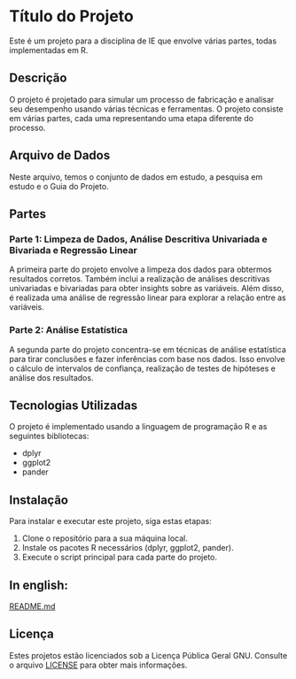 # Título do Projeto

Este é um projeto para a disciplina de IE que envolve várias partes, todas implementadas em R.

## Descrição

O projeto é projetado para simular um processo de fabricação e analisar seu desempenho usando várias técnicas e ferramentas. O projeto consiste em várias partes, cada uma representando uma etapa diferente do processo.

## Arquivo de Dados

Neste arquivo, temos o conjunto de dados em estudo, a pesquisa em estudo e o Guia do Projeto.

## Partes

### Parte 1: Limpeza de Dados, Análise Descritiva Univariada e Bivariada e Regressão Linear

A primeira parte do projeto envolve a limpeza dos dados para obtermos resultados corretos. Também inclui a realização de análises descritivas univariadas e bivariadas para obter insights sobre as variáveis. Além disso, é realizada uma análise de regressão linear para explorar a relação entre as variáveis.

### Parte 2: Análise Estatística

A segunda parte do projeto concentra-se em técnicas de análise estatística para tirar conclusões e fazer inferências com base nos dados. Isso envolve o cálculo de intervalos de confiança, realização de testes de hipóteses e análise dos resultados.

## Tecnologias Utilizadas

O projeto é implementado usando a linguagem de programação R e as seguintes bibliotecas:

- dplyr
- ggplot2
- pander

## Instalação

Para instalar e executar este projeto, siga estas etapas:

1. Clone o repositório para a sua máquina local.
2. Instale os pacotes R necessários (dplyr, ggplot2, pander).
3. Execute o script principal para cada parte do projeto.

## In english:
[README.md](english/README.md)


## Licença

Estes projetos estão licenciados sob a Licença Pública Geral GNU. Consulte o arquivo [LICENSE](LICENSE) para obter mais informações.
